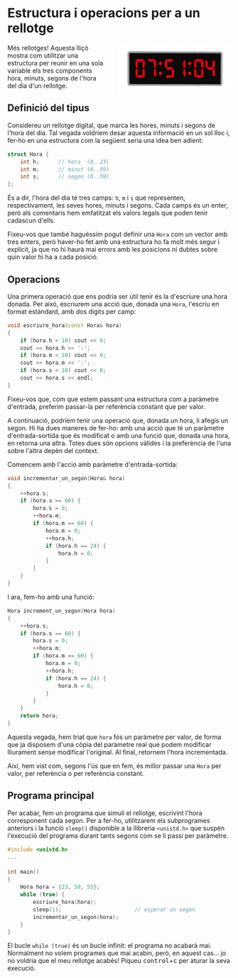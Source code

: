 # Estructura i operacions per a un rellotge

<img src='./rellotge-digital.png' style='height: 8em; float: right; margin: 0 0 1em 2em;'/>

Més rellotges! Aquesta lliçó mostra com utilitzar una estructura per reunir en
una sola variable els tres components hora, minuts, segons de l'hora del dia
d'un rellotge.

## Definició del tipus

Considereu un rellotge digital, que marca les hores, minuts i segons de l'hora
del dia. Tal vegada voldríem desar aquesta informació en un sol lloc i, fer-ho
en una estructura com la següent seria una idea ben adient:

```c++
struct Hora {
    int h;      // hora  (0..23)
    int m;      // minut (0..59)
    int s;      // segon (0..59)
};
```

És a dir, l'hora del dia té tres camps: `h`, `m` i `s` que representen,
respectivament, les seves hores, minuts i segons. Cada camps és un
enter, però als comentaris hem emfatitzat els valors legals que poden
tenir cadascun d'ells.

Fixeu-vos que també haguéssim pogut definir una `Hora` com un vector
amb tres enters, però haver-ho fet amb una estructura ho fa molt més
segur i explícit, ja que no hi haurà mai errors amb les posicions
ni dubtes sobre quin valor hi ha a cada posició.

## Operacions

Una primera operació que ens podria ser útil tenir és la d'escriure una hora
donada. Per això, escriurem una acció que, donada una `Hora`, l'escriu
en format estàndard, amb dos dígits per camp:

```c++
void escriure_hora(const Hora& hora)
{
    if (hora.h < 10) cout << 0;
    cout << hora.h << ':';
    if (hora.m < 10) cout << 0;
    cout << hora.m << ':';
    if (hora.s < 10) cout << 0;
    cout << hora.s << endl;
}
```

Fixeu-vos que, com que estem passant una estructura com a paràmetre d'entrada,
preferim passar-la per referència constant que per valor.

A continuació, podríem tenir una operació que, donada un hora, li afegís un
segon. Hi ha dues maneres de fer-ho: amb una acció que té un paràmetre
d'entrada-sortida que és modificat o amb una funció que, donada una hora, en
retorna una altra. Totes dues són opcions vàlides i la preferència de l'una
sobre l'altra depèn del context.

Comencem amb l'acció amb paràmetre d'entrada-sortida:

```c++
void incrementar_un_segon(Hora& hora)
{
    ++hora.s;
    if (hora.s == 60) {
        hora.s = 0;
        ++hora.m;
        if (hora.m == 60) {
            hora.m = 0;
            ++hora.h;
            if (hora.h == 24) {
                hora.h = 0;
            }
        }
    }
}
```

I ara, fem-ho amb una funció:

```c++
Hora increment_un_segon(Hora hora)
{
    ++hora.s;
    if (hora.s == 60) {
        hora.s = 0;
        ++hora.m;
        if (hora.m == 60) {
            hora.m = 0;
            ++hora.h;
            if (hora.h == 24) {
                hora.h = 0;
            }
        }
    }
    return hora;
}
```

Aquesta vegada, hem triat que `hora` fós un paràmetre per valor, de forma que
ja disposem d'una còpia del paràmetre real que podem modificar lliurament sense
modificar l'original. Al final, retornem l'hora incrementada.

Així, hem vist com, segons l'ús que en fem, és millor passar una `Hora` per
valor, per referència o per referència constant.

## Programa principal

Per acabar, fem un programa que simuli el rellotge, escrivint l'hora
corresponent cada segon. Per a fer-ho, utilitzarem els subprogrames anteriors i
la funció `sleep()` disponible a la llibreria `<unistd.h>` que suspèn l'execució
del programa durant tants segons com se li passi per paràmetre.

```c++
#include <unistd.h>
...

int main()
{
    Hora hora = {23, 59, 55};
    while (true) {
        escriure_hora(hora);
        sleep(1);                       // esperar un segon
        incrementar_un_segon(hora);
    }
}
```

El bucle `while (true)` és un bucle infinit: el programa no acabarà mai.
Normalment no volem programes que mai acabin, però, en aquest cas... jo no
voldria que el meu rellotge acabés! Piqueu <kbd>control</kbd>+<kbd>c</kbd> per
aturar la seva execució.

<Autors autors="jpetit"/>
